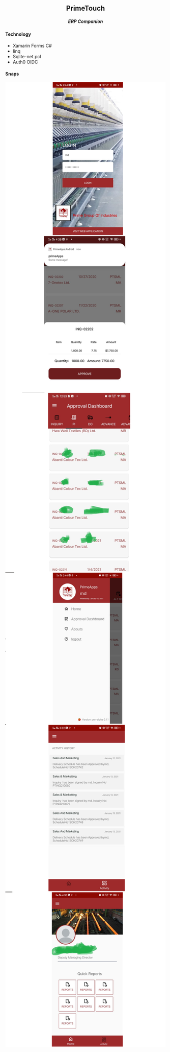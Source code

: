 <h2 align="center">PrimeTouch</h2>  
<h5 align="center">ERP Companion</h5>  

#### Technology  
- Xamarin Forms C#  
- linq
- Sqlite-net pcl
- Auth0 OIDC

#### Snaps
<p align="justify"> 
  <img align="center" src="https://github.com/Tuurash/PrimeTouch/blob/master/Snaps/login.PNG"/> 
  <img align="center" src="https://github.com/Tuurash/PrimeTouch/blob/master/Snaps/ApprovalPanel.PNG" />
  <img align="center" src="https://github.com/Tuurash/PrimeTouch/blob/master/Snaps/ApprovalDashboard.PNG"/>
  <img align="center" src="https://github.com/Tuurash/PrimeTouch/blob/master/Snaps/Flyout.PNG"/> 
  <img align="center" src="https://github.com/Tuurash/PrimeTouch/blob/master/Snaps/ActivityHistory.PNG"/> 
  <img align="center" src="https://github.com/Tuurash/PrimeTouch/blob/master/Snaps/Profile.PNG"/>
</p>
